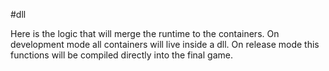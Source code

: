 #dll

Here is the logic that will merge the runtime to the containers. On development mode all containers will live inside a dll.
On release mode this functions will be compiled directly into the final game.